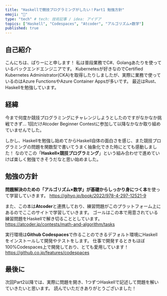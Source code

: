 ```yaml
---
title: "Haskellで競技プログラミングがしたい！Part1 勉強方針"
emoji: "🎉"
type: "tech" # tech: 技術記事 / idea: アイデア
topics: ["Haskell", "Codespaces", "Atcoder", "アルゴリズム×数学"]
published: true
---
```

## 自己紹介
こんにちは、ぱりーにと申します！
私は普段業務でC#、Golangあたりを使っているバックエンドエンジニアです。
Kubernetesが好きなのでCertified Kubernetes Administrator(CKA)を取得したりしましたが、実際に業務で使っているのはAzure FunctionsやAzure Container Appsが多いです。
最近はRust、Haskellを勉強しています。

## 経緯
今まで何度か競技プログラミングにチャレンジしようとしたのですがなかなか挑戦できず...
1回だけAtcoder Beginner Contestに参加して以降なかなか取り組めていませんでした。

しかし、Haskellを勉強し始めてからHaskell自体の面白さを感じ、また競技プログラミングの問題を関数型で書いてうまく抽象化できた時にとても感動しました！
なのでこの「**Haskell×競技プログラミング**」という組み合わせで進めていけば楽しく勉強できそうだなと思い始めました。

## 勉強の方針
**問題解決のための「アルゴリズム×数学」が基礎からしっかり身につく本**を使って学習していきます。
https://gihyo.jp/book/2022/978-4-297-12521-9

また、この本は**Atcoder**と連携しており、練習問題がこのプラットフォーム上にあるのでここのサイトで学習していきます。
ゴールはこの本で用意されている練習問題をHaskellで解き切ることとしています。
https://atcoder.jp/contests/math-and-algorithm/tasks

実行環境は**Github Codespaces**で作ることのできるデフォルト環境にHaskellをインストールして開発やテストをします。
仕事で開発するときもほぼ100%Codespaces上で開発しており、とても愛用しています！
https://github.co.jp/features/codespaces

## 最後に
次回Part2以降では、実際に問題を開き、1つずつHaskellで記述して問題を解いていきたいと思います。
読んでいただきありがとうございました！